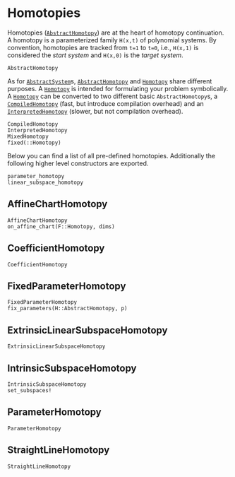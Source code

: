# Homotopies

Homotopies ([`AbstractHomotopy`](@ref)) are at the heart of homotopy continuation.
A homotopy is a parameterized family `H(x,t)` of polynomial systems.
By convention, homotopies are tracked from `t=1` to `t=0`, i.e., `H(x,1)` is considered
the _start system_ and `H(x,0)` is the _target system_.

```@docs
AbstractHomotopy
```

As for [`AbstractSystem`](@ref)s, [`AbstractHomotopy`](@ref) and [`Homotopy`](@ref) share different purposes.
A [`Homotopy`](@ref) is intended for formulating your problem
symbolically.
A [`Homotopy`](@ref) can be converted to two different basic `AbstractHomotopy`s,
a [`CompiledHomotopy`](@ref) (fast, but introduce compilation overhead) and an
[`InterpretedHomotopy`](@ref) (slower, but not compilation overhead).

```@docs
CompiledHomotopy
InterpretedHomotopy
MixedHomotopy
fixed(::Homotopy)
```

Below you can find a list of all pre-defined homotopies. Additionally the following
higher level constructors are exported.

```@docs
parameter_homotopy
linear_subspace_homotopy
```

## AffineChartHomotopy

```@docs
AffineChartHomotopy
on_affine_chart(F::Homotopy, dims)
```

## CoefficientHomotopy

```@docs
CoefficientHomotopy
```

## FixedParameterHomotopy

```@docs
FixedParameterHomotopy
fix_parameters(H::AbstractHomotopy, p)
```

## ExtrinsicLinearSubspaceHomotopy

```@docs
ExtrinsicLinearSubspaceHomotopy
```

## IntrinsicSubspaceHomotopy

```@docs
IntrinsicSubspaceHomotopy
set_subspaces!
```

## ParameterHomotopy

```@docs
ParameterHomotopy
```

## StraightLineHomotopy

```@docs
StraightLineHomotopy
```
